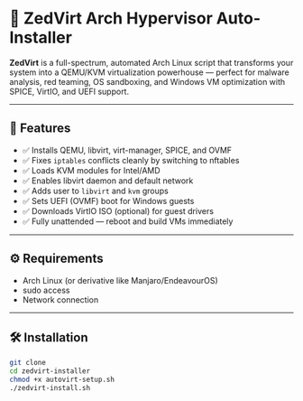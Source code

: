 # 🧨 ZedVirt Arch Hypervisor Auto-Installer

**ZedVirt** is a full-spectrum, automated Arch Linux script that transforms your system into a QEMU/KVM virtualization powerhouse — perfect for malware analysis, red teaming, OS sandboxing, and Windows VM optimization with SPICE, VirtIO, and UEFI support.

---

## 🚀 Features

- ✅ Installs QEMU, libvirt, virt-manager, SPICE, and OVMF
- ✅ Fixes `iptables` conflicts cleanly by switching to nftables
- ✅ Loads KVM modules for Intel/AMD
- ✅ Enables libvirt daemon and default network
- ✅ Adds user to `libvirt` and `kvm` groups
- ✅ Sets UEFI (OVMF) boot for Windows guests
- ✅ Downloads VirtIO ISO (optional) for guest drivers
- ✅ Fully unattended — reboot and build VMs immediately

---

## ⚙️ Requirements

- Arch Linux (or derivative like Manjaro/EndeavourOS)
- sudo access
- Network connection

---

## 🛠️ Installation

```bash
git clone 
cd zedvirt-installer
chmod +x autovirt-setup.sh
./zedvirt-install.sh

